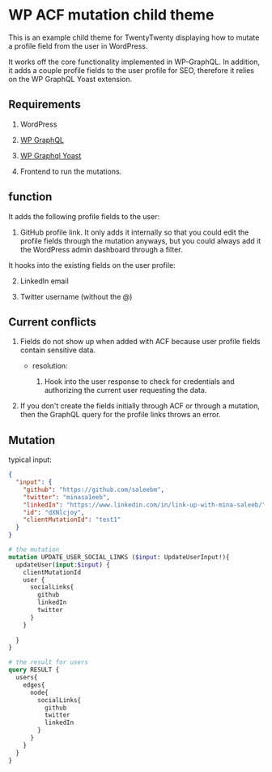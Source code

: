 # WP ACF mutation child theme

This is an example child theme for TwentyTwenty displaying how to mutate a profile field from the user in WordPress.

It works off the core functionality implemented in WP-GraphQL. In addition, it adds a couple profile fields to the user profile for SEO, therefore it relies on the WP GraphQL Yoast extension.

## Requirements

1. WordPress

2. [WP GraphQL](https://github.com/wp-graphql/wp-graphql)

3. [WP Graphql Yoast](https://github.com/ashhitch/wp-graphql-yoast-seo)

4. Frontend to run the mutations.

## function

It adds the following profile fields to the user:

1. GitHub profile link. It only adds it internally so that you could edit the profile fields through the mutation anyways, but you could always add it the WordPress admin dashboard through a filter.

It hooks into the existing fields on the user profile:

2. LinkedIn email

3. Twitter username (without the @)

## Current conflicts

1. Fields do not show up when added with ACF because user profile fields contain sensitive data.

    - resolution:
    
        1. Hook into the user response to check for credentials and authorizing the current user requesting the data.
        
2. If you don't create the fields initially through ACF or through a mutation, then the GraphQL query for the profile links throws an error. 

## Mutation

typical input:
```json
{
  "input": {
    "github": "https://github.com/saleebm",
    "twitter": "minasa1eeb",
    "linkedIn": "https://www.linkedin.com/in/link-up-with-mina-saleeb/",
    "id": "dXNlcjoy",
    "clientMutationId": "test1"
  }
}
```

```graphql
# the mutation
mutation UPDATE_USER_SOCIAL_LINKS ($input: UpdateUserInput!){
  updateUser(input:$input) {
    clientMutationId
    user {
      socialLinks{
        github
        linkedIn
        twitter
      }
    }
    
  }
}

# the result for users
query RESULT {
  users{
    edges{
      node{
        socialLinks{
          github
          twitter
          linkedIn
        }
      }
    }
  }
}
```
